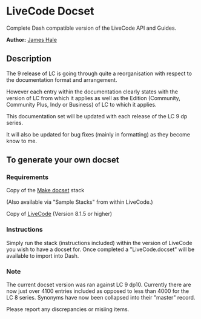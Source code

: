 
LiveCode Docset
=======================


Complete Dash compatible version of the LiveCode API and Guides.

**Author:** [James Hale](https://github.com/jameshale)

## Description
The 9 release of LC is going through quite a reorganisation with respect to the documentation format and arrangement. 

However each entry within the 
documentation clearly states with the version of LC from which it applies as well as the Edition (Community, Community Plus, Indy or Business) of LC to which it applies. 

This documentation set will be updated with each release of the LC 9 dp series.

It will also be updated for bug fixes (mainly in formatting) as they become know to me.


## To generate your own docset

### Requirements


Copy of the [Make docset](http://livecodeshare.runrev.com/stack/845/Make-DocSet) stack

(Also available via "Sample Stacks" from within LiveCode.)

Copy of [LiveCode](http://downloads.livecode.com/livecode/) (Version 8.1.5 or higher)



### Instructions
Simply run the stack (instructions included) within the version of LiveCode you wish to have a docset for. Once completed a "LiveCode.docset" will be available to import into Dash.

### Note
The current docset version was ran against LC 9 dp10. Currently there are now just over 4100 entries included as opposed to less than 4000 for the LC 8 series.  Synonyms have now been collapsed into their "master" record.

Please report any discrepancies or misiing items.
